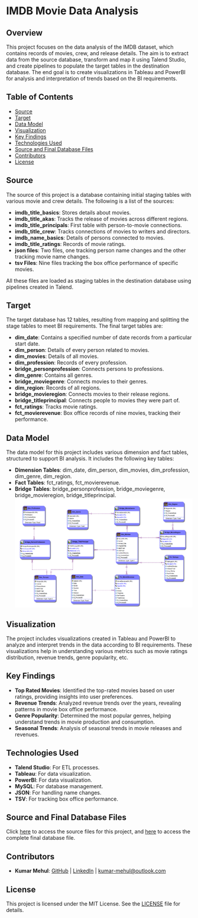 # IMDB Movie Data Analysis

## Overview
This project focuses on the data analysis of the IMDB dataset, which contains records of movies, crew, and release details. The aim is to extract data from the source database, transform and map it using Talend Studio, and create pipelines to populate the target tables in the destination database. The end goal is to create visualizations in Tableau and PowerBI for analysis and interpretation of trends based on the BI requirements.

## Table of Contents
- [Source](#source)
- [Target](#target)
- [Data Model](#data-model)
- [Visualization](#visualization)
- [Key Findings](#key-findings)
- [Technologies Used](#technologies-used)
- [Source and Final Database Files](#source-and-final-database-files)
- [Contributors](#contributors)
- [License](#license)

## Source
The source of this project is a database containing initial staging tables with various movie and crew details. The following is a list of the sources:

- **imdb_title_basics**: Stores details about movies.
- **imdb_title_akas**: Tracks the release of movies across different regions.
- **imdb_title_principals**: First table with person-to-movie connections.
- **imdb_title_crew**: Tracks connections of movies to writers and directors.
- **imdb_name_basics**: Details of persons connected to movies.
- **imdb_title_ratings**: Records of movie ratings.
- **json files**: Two files, one tracking person name changes and the other tracking movie name changes.
- **tsv Files**: Nine files tracking the box office performance of specific movies.

All these files are loaded as staging tables in the destination database using pipelines created in Talend.

## Target
The target database has 12 tables, resulting from mapping and splitting the stage tables to meet BI requirements. The final target tables are:

- **dim_date**: Contains a specified number of date records from a particular start date.
- **dim_person**: Details of every person related to movies.
- **dim_movies**: Details of all movies.
- **dim_profession**: Records of every profession.
- **bridge_personprofession**: Connects persons to professions.
- **dim_genre**: Contains all genres.
- **bridge_moviegenre**: Connects movies to their genres.
- **dim_region**: Records of all regions.
- **bridge_movieregion**: Connects movies to their release regions.
- **bridge_titleprincipal**: Connects people to movies they were part of.
- **fct_ratings**: Tracks movie ratings.
- **fct_movierevenue**: Box office records of nine movies, tracking their performance.

## Data Model
The data model for this project includes various dimension and fact tables, structured to support BI analysis. It includes the following key tables:
- **Dimension Tables**: dim_date, dim_person, dim_movies, dim_profession, dim_genre, dim_region.
- **Fact Tables**: fct_ratings, fct_movierevenue.
- **Bridge Tables**: bridge_personprofession, bridge_moviegenre, bridge_movieregion, bridge_titleprincipal.
  <img src="ER Studio/Screenshots/Physical Model.png" alt="Data Model">

## Visualization
The project includes visualizations created in Tableau and PowerBI to analyze and interpret trends in the data according to BI requirements. These visualizations help in understanding various metrics such as movie ratings distribution, revenue trends, genre popularity, etc.

## Key Findings
- **Top Rated Movies**: Identified the top-rated movies based on user ratings, providing insights into user preferences.
- **Revenue Trends**: Analyzed revenue trends over the years, revealing patterns in movie box office performance.
- **Genre Popularity**: Determined the most popular genres, helping understand trends in movie production and consumption.
- **Seasonal Trends**: Analysis of seasonal trends in movie releases and revenues.

## Technologies Used
- **Talend Studio**: For ETL processes.
- **Tableau**: For data visualization.
- **PowerBI**: For data visualization.
- **MySQL**: For database management.
- **JSON**: For handling name changes.
- **TSV**: For tracking box office performance.

## Source and Final Database Files

Click [here](https://1drv.ms/u/s!AuTomVw6wID3ggsQbMjt4Q5HQfNG) to access the source files for this project, and [here](https://drive.google.com/file/d/1vt3Qqg_Y-5381TznE5FhzroFW4U9R6bx/view?usp=sharing) to access the complete final database file.

## Contributors
- **Kumar Mehul**: [GitHub](https://github.com/kmehul) | [LinkedIn](https://www.linkedin.com/in/kmehul992/) | kumar-mehul@outlook.com

## License
This project is licensed under the MIT License. See the [LICENSE](LICENSE) file for details.
